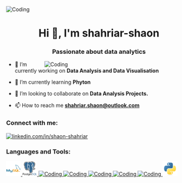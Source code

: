 
<img align="center" alt="Coding"  height="300"  width="1000" src="https://code.visualstudio.com/assets/docs/languages/tsql/execute.gif">

<h1 align="center">Hi 👋, I'm shahriar-shaon</h1>
<h3 align="center"> Passionate about data analytics</h3>

<img align="right" alt="Coding" width="400" src="https://media.tenor.com/2uyENRmiUt0AAAAC/coding.gif">


- 🔭 I’m currently working on **Data Analysis and Data Visualisation**

- 🌱 I’m currently learning **Phyton**

- 👯 I’m looking to collaborate on **Data Analysis Projects.**

- 📫 How to reach me **shahriar.shaon@outlook.com**

<h3 align="left">Connect with me:</h3>
<p align="left">
<a href="https://linkedin.com/in/linkedin.com/in/shaon-shahriar" target="blank"><img align="center" src="https://raw.githubusercontent.com/rahuldkjain/github-profile-readme-generator/master/src/images/icons/Social/linked-in-alt.svg" alt="linkedin.com/in/shaon-shahriar" height="30" width="40" /></a>
</p>

<h3 align="left">Languages and Tools:</h3>
<p align="left"> <a href="https://www.mysql.com/" target="_blank" rel="noreferrer"> <img src="https://raw.githubusercontent.com/devicons/devicon/master/icons/mysql/mysql-original-wordmark.svg" alt="mysql" width="40" height="40"/> </a> <a href="https://www.postgresql.org" target="_blank" rel="noreferrer"> <img src="https://raw.githubusercontent.com/devicons/devicon/master/icons/postgresql/postgresql-original-wordmark.svg" alt="postgresql" width="40" height="40"/> 

 <img alt="Coding"  height="40"  width="40" src="https://analyticstraininghub.com/wp-content/uploads/2020/10/icon-tableau.png">

 <img alt="Coding"  height="40"  width="40" src="https://d1tlzifd8jdoy4.cloudfront.net/wp-content/uploads/2020/12/powerbi_icatch_icon-960x473.jpg">
  <img alt="Coding"height="40"width="40"src="https://upload.wikimedia.org/wikipedia/commons/thumb/3/34/Microsoft_Office_Excel_%282019%E2%80%93present%29.svg/826px-Microsoft_Office_Excel_%282019%E2%80%93present%29.svg.png">

<img alt="Coding"  height="40"  width="40" src="https://images-wixmp-ed30a86b8c4ca887773594c2.wixmp.com/i/e7981d38-6ee3-496d-a6c0-8710745bdbfc/dedcluh-7e68983a-2abf-4342-924c-ae3e2f8ff5b6.png">
 <img alt="Coding"  height="40"  width="40" src="https://cdn-icons-png.flaticon.com/512/7377/7377994.png"> </a> <a href="https://www.python.org" target="_blank" rel="noreferrer"> <img src="https://raw.githubusercontent.com/devicons/devicon/master/icons/python/python-original.svg" alt="python" width="40" height="40"/> </a> </p>
